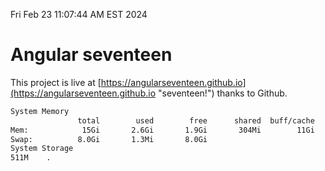 Fri Feb 23 11:07:44 AM EST 2024

# Angular seventeen


This project is live at [https://angularseventeen.github.io](https://angularseventeen.github.io "seventeen!") thanks to Github.

```bash
System Memory
               total        used        free      shared  buff/cache   available
Mem:            15Gi       2.6Gi       1.9Gi       304Mi        11Gi        12Gi
Swap:          8.0Gi       1.3Mi       8.0Gi
System Storage
511M	.
```

